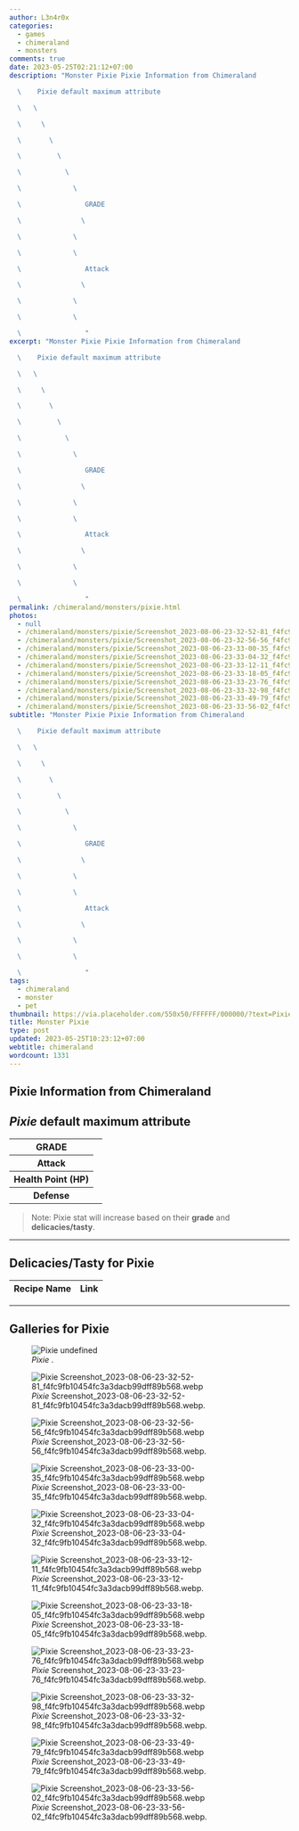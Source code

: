 ```yaml
---
author: L3n4r0x
categories:
  - games
  - chimeraland
  - monsters
comments: true
date: 2023-05-25T02:21:12+07:00
description: "Monster Pixie Pixie Information from Chimeraland

  \    Pixie default maximum attribute

  \   \ 

  \     \ 

  \       \ 

  \         \ 

  \           \ 

  \             \ 

  \                GRADE

  \               \ 

  \             \ 

  \             \ 

  \                Attack

  \               \ 

  \             \ 

  \             \ 

  \                "
excerpt: "Monster Pixie Pixie Information from Chimeraland

  \    Pixie default maximum attribute

  \   \ 

  \     \ 

  \       \ 

  \         \ 

  \           \ 

  \             \ 

  \                GRADE

  \               \ 

  \             \ 

  \             \ 

  \                Attack

  \               \ 

  \             \ 

  \             \ 

  \                "
permalink: /chimeraland/monsters/pixie.html
photos:
  - null
  - /chimeraland/monsters/pixie/Screenshot_2023-08-06-23-32-52-81_f4fc9fb10454fc3a3dacb99dff89b568.webp
  - /chimeraland/monsters/pixie/Screenshot_2023-08-06-23-32-56-56_f4fc9fb10454fc3a3dacb99dff89b568.webp
  - /chimeraland/monsters/pixie/Screenshot_2023-08-06-23-33-00-35_f4fc9fb10454fc3a3dacb99dff89b568.webp
  - /chimeraland/monsters/pixie/Screenshot_2023-08-06-23-33-04-32_f4fc9fb10454fc3a3dacb99dff89b568.webp
  - /chimeraland/monsters/pixie/Screenshot_2023-08-06-23-33-12-11_f4fc9fb10454fc3a3dacb99dff89b568.webp
  - /chimeraland/monsters/pixie/Screenshot_2023-08-06-23-33-18-05_f4fc9fb10454fc3a3dacb99dff89b568.webp
  - /chimeraland/monsters/pixie/Screenshot_2023-08-06-23-33-23-76_f4fc9fb10454fc3a3dacb99dff89b568.webp
  - /chimeraland/monsters/pixie/Screenshot_2023-08-06-23-33-32-98_f4fc9fb10454fc3a3dacb99dff89b568.webp
  - /chimeraland/monsters/pixie/Screenshot_2023-08-06-23-33-49-79_f4fc9fb10454fc3a3dacb99dff89b568.webp
  - /chimeraland/monsters/pixie/Screenshot_2023-08-06-23-33-56-02_f4fc9fb10454fc3a3dacb99dff89b568.webp
subtitle: "Monster Pixie Pixie Information from Chimeraland

  \    Pixie default maximum attribute

  \   \ 

  \     \ 

  \       \ 

  \         \ 

  \           \ 

  \             \ 

  \                GRADE

  \               \ 

  \             \ 

  \             \ 

  \                Attack

  \               \ 

  \             \ 

  \             \ 

  \                "
tags:
  - chimeraland
  - monster
  - pet
thumbnail: https://via.placeholder.com/550x50/FFFFFF/000000/?text=Pixie
title: Monster Pixie
type: post
updated: 2023-05-25T10:23:12+07:00
webtitle: chimeraland
wordcount: 1331
---
```


<link
  rel="stylesheet"
  href="https://rawcdn.githack.com/dimaslanjaka/Web-Manajemen/870a349/css/bootstrap-5-3-0-alpha3-wrapper.css"
/>
<section id="bootstrap-wrapper">
  <div data-bs-theme="dark">
    <h2>Pixie Information from Chimeraland</h2>
    <h2 id="attribute"><i>Pixie</i> default maximum attribute</h2>
    <div class="row">
      <div class="col mb-2">
        <div class="card">
          <div class="card-body">
            <table>
              <tr>
                <th>GRADE</th>
                <td><br /></td>
              </tr>
              <tr>
                <th>Attack</th>
                <td></td>
              </tr>
              <tr>
                <th>Health Point (HP)</th>
                <td></td>
              </tr>
              <tr>
                <th>Defense</th>
                <td></td>
              </tr>
            </table>
          </div>
        </div>
      </div>
    </div>
    <blockquote class="bd-callout bd-callout-warning">
      Note: Pixie stat will increase based on their <b>grade</b> and
      <b>delicacies/tasty</b>.
    </blockquote>
    <hr />
    <h2 id="delicacies">Delicacies/Tasty for Pixie</h2>
    <div class="card">
      <div class="card-body">
        <div class="table-responsive">
          <table class="table table-striped">
            <thead>
              <tr>
                <th>Recipe Name</th>
                <th>Link</th>
              </tr>
            </thead>
            <tbody></tbody>
          </table>
        </div>
      </div>
    </div>
    <hr />
    <div id="gallery">
      <h2>Galleries for Pixie</h2>
      <div class="row">
        <div class="col-lg-6 col-12">
          <figure>
            <img
              src="https://www.webmanajemen.com/undefined"
              alt="Pixie undefined"
            />
            <figcaption style="word-wrap: break-word">
              <i>Pixie</i> .
            </figcaption>
          </figure>
        </div>
        <div class="col-lg-6 col-12">
          <figure>
            <img
              src="https://www.webmanajemen.com/chimeraland/monsters/pixie/Screenshot_2023-08-06-23-32-52-81_f4fc9fb10454fc3a3dacb99dff89b568.webp"
              alt="Pixie Screenshot_2023-08-06-23-32-52-81_f4fc9fb10454fc3a3dacb99dff89b568.webp"
            />
            <figcaption style="word-wrap: break-word">
              <i>Pixie</i>
              Screenshot_2023-08-06-23-32-52-81_f4fc9fb10454fc3a3dacb99dff89b568.webp.
            </figcaption>
          </figure>
        </div>
        <div class="col-lg-6 col-12">
          <figure>
            <img
              src="https://www.webmanajemen.com/chimeraland/monsters/pixie/Screenshot_2023-08-06-23-32-56-56_f4fc9fb10454fc3a3dacb99dff89b568.webp"
              alt="Pixie Screenshot_2023-08-06-23-32-56-56_f4fc9fb10454fc3a3dacb99dff89b568.webp"
            />
            <figcaption style="word-wrap: break-word">
              <i>Pixie</i>
              Screenshot_2023-08-06-23-32-56-56_f4fc9fb10454fc3a3dacb99dff89b568.webp.
            </figcaption>
          </figure>
        </div>
        <div class="col-lg-6 col-12">
          <figure>
            <img
              src="https://www.webmanajemen.com/chimeraland/monsters/pixie/Screenshot_2023-08-06-23-33-00-35_f4fc9fb10454fc3a3dacb99dff89b568.webp"
              alt="Pixie Screenshot_2023-08-06-23-33-00-35_f4fc9fb10454fc3a3dacb99dff89b568.webp"
            />
            <figcaption style="word-wrap: break-word">
              <i>Pixie</i>
              Screenshot_2023-08-06-23-33-00-35_f4fc9fb10454fc3a3dacb99dff89b568.webp.
            </figcaption>
          </figure>
        </div>
        <div class="col-lg-6 col-12">
          <figure>
            <img
              src="https://www.webmanajemen.com/chimeraland/monsters/pixie/Screenshot_2023-08-06-23-33-04-32_f4fc9fb10454fc3a3dacb99dff89b568.webp"
              alt="Pixie Screenshot_2023-08-06-23-33-04-32_f4fc9fb10454fc3a3dacb99dff89b568.webp"
            />
            <figcaption style="word-wrap: break-word">
              <i>Pixie</i>
              Screenshot_2023-08-06-23-33-04-32_f4fc9fb10454fc3a3dacb99dff89b568.webp.
            </figcaption>
          </figure>
        </div>
        <div class="col-lg-6 col-12">
          <figure>
            <img
              src="https://www.webmanajemen.com/chimeraland/monsters/pixie/Screenshot_2023-08-06-23-33-12-11_f4fc9fb10454fc3a3dacb99dff89b568.webp"
              alt="Pixie Screenshot_2023-08-06-23-33-12-11_f4fc9fb10454fc3a3dacb99dff89b568.webp"
            />
            <figcaption style="word-wrap: break-word">
              <i>Pixie</i>
              Screenshot_2023-08-06-23-33-12-11_f4fc9fb10454fc3a3dacb99dff89b568.webp.
            </figcaption>
          </figure>
        </div>
        <div class="col-lg-6 col-12">
          <figure>
            <img
              src="https://www.webmanajemen.com/chimeraland/monsters/pixie/Screenshot_2023-08-06-23-33-18-05_f4fc9fb10454fc3a3dacb99dff89b568.webp"
              alt="Pixie Screenshot_2023-08-06-23-33-18-05_f4fc9fb10454fc3a3dacb99dff89b568.webp"
            />
            <figcaption style="word-wrap: break-word">
              <i>Pixie</i>
              Screenshot_2023-08-06-23-33-18-05_f4fc9fb10454fc3a3dacb99dff89b568.webp.
            </figcaption>
          </figure>
        </div>
        <div class="col-lg-6 col-12">
          <figure>
            <img
              src="https://www.webmanajemen.com/chimeraland/monsters/pixie/Screenshot_2023-08-06-23-33-23-76_f4fc9fb10454fc3a3dacb99dff89b568.webp"
              alt="Pixie Screenshot_2023-08-06-23-33-23-76_f4fc9fb10454fc3a3dacb99dff89b568.webp"
            />
            <figcaption style="word-wrap: break-word">
              <i>Pixie</i>
              Screenshot_2023-08-06-23-33-23-76_f4fc9fb10454fc3a3dacb99dff89b568.webp.
            </figcaption>
          </figure>
        </div>
        <div class="col-lg-6 col-12">
          <figure>
            <img
              src="https://www.webmanajemen.com/chimeraland/monsters/pixie/Screenshot_2023-08-06-23-33-32-98_f4fc9fb10454fc3a3dacb99dff89b568.webp"
              alt="Pixie Screenshot_2023-08-06-23-33-32-98_f4fc9fb10454fc3a3dacb99dff89b568.webp"
            />
            <figcaption style="word-wrap: break-word">
              <i>Pixie</i>
              Screenshot_2023-08-06-23-33-32-98_f4fc9fb10454fc3a3dacb99dff89b568.webp.
            </figcaption>
          </figure>
        </div>
        <div class="col-lg-6 col-12">
          <figure>
            <img
              src="https://www.webmanajemen.com/chimeraland/monsters/pixie/Screenshot_2023-08-06-23-33-49-79_f4fc9fb10454fc3a3dacb99dff89b568.webp"
              alt="Pixie Screenshot_2023-08-06-23-33-49-79_f4fc9fb10454fc3a3dacb99dff89b568.webp"
            />
            <figcaption style="word-wrap: break-word">
              <i>Pixie</i>
              Screenshot_2023-08-06-23-33-49-79_f4fc9fb10454fc3a3dacb99dff89b568.webp.
            </figcaption>
          </figure>
        </div>
        <div class="col-lg-6 col-12">
          <figure>
            <img
              src="https://www.webmanajemen.com/chimeraland/monsters/pixie/Screenshot_2023-08-06-23-33-56-02_f4fc9fb10454fc3a3dacb99dff89b568.webp"
              alt="Pixie Screenshot_2023-08-06-23-33-56-02_f4fc9fb10454fc3a3dacb99dff89b568.webp"
            />
            <figcaption style="word-wrap: break-word">
              <i>Pixie</i>
              Screenshot_2023-08-06-23-33-56-02_f4fc9fb10454fc3a3dacb99dff89b568.webp.
            </figcaption>
          </figure>
        </div>
      </div>
    </div>
  </div>
</section>